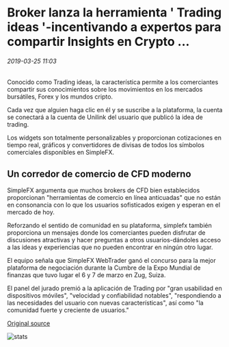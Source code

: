 # Broker lanza la herramienta ' Trading ideas '-incentivando a expertos para compartir Insights en Crypto ...

###### 2019-03-25 11:03

Conocido como Trading ideas, la característica permite a los comerciantes compartir sus conocimientos sobre los movimientos en los mercados bursátiles, Forex y los mundos cripto.

Cada vez que alguien haga clic en él y se suscribe a la plataforma, la cuenta se conectará a la cuenta de Unilink del usuario que publicó la idea de trading.

Los widgets son totalmente personalizables y proporcionan cotizaciones en tiempo real, gráficos y convertidores de divisas de todos los símbolos comerciales disponibles en SimpleFX.

## Un corredor de comercio de CFD moderno

SimpleFX argumenta que muchos brokers de CFD bien establecidos proporcionan "herramientas de comercio en línea anticuadas" que no están en consonancia con lo que los usuarios sofisticados exigen y esperan en el mercado de hoy.

Reforzando el sentido de comunidad en su plataforma, simplefx también proporciona un mensajes donde los comerciantes pueden disfrutar de discusiones atractivas y hacer preguntas a otros usuarios-dándoles acceso a las ideas y experiencias que no pueden encontrar en ningún otro lugar.

El equipo señala que SimpleFX WebTrader ganó el concurso para la mejor plataforma de negociación durante la Cumbre de la Expo Mundial de finanzas que tuvo lugar el 6 y 7 de marzo en Zug, Suiza.

El panel del jurado premió a la aplicación de Trading por "gran usabilidad en dispositivos móviles", "velocidad y confiabilidad notables", "respondiendo a las necesidades del usuario con nuevas características", así como "la comunidad fuerte y creciente de usuarios."

[Original source](https://cointelegraph.com/news/broker-launches-trading-ideas-tool-incentivizing-experts-to-share-insights-on-crypto)

![stats](https://c.statcounter.com/11760860/0/a89fa40b/1/ "stats")